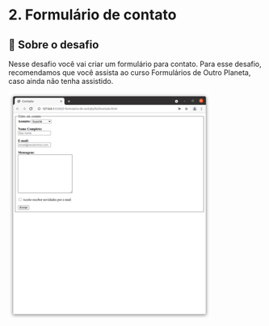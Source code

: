 # 2. Formulário de contato

## :rocket: Sobre o desafio

Nesse desafio você vai criar um formulário para contato.
Para esse desafio, recomendamos que você assista ao curso Formulários de Outro Planeta, caso ainda não tenha assistido.

<img alt="Desafios 2 Formulário de contato" src="https://github.com/vitorgaletti/desafios-html/blob/main/2-formulario-de-contato/contato.png" width="400"/>
